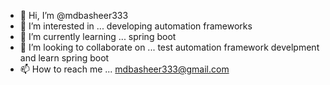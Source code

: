 - 👋 Hi, I’m @mdbasheer333
- 👀 I’m interested in ... developing automation frameworks
- 🌱 I’m currently learning ... spring boot
- 💞️ I’m looking to collaborate on ... test automation framework develpment and learn spring boot
- 📫 How to reach me ... mdbasheer333@gmail.com

<!---
mdbasheer333/mdbasheer333 is a ✨ special ✨ repository because its `README.md` (this file) appears on your GitHub profile.
You can click the Preview link to take a look at your changes.
--->
